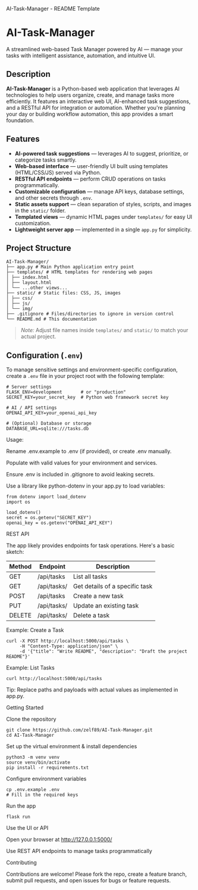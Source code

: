 AI-Task-Manager - README Template
# AI-Task-Manager

A streamlined web-based Task Manager powered by AI — manage your tasks with intelligent assistance, automation, and intuitive UI.

##  Description

**AI-Task-Manager** is a Python-based web application that leverages AI technologies to help users organize, create, and manage tasks more efficiently. It features an interactive web UI, AI-enhanced task suggestions, and a RESTful API for integration or automation. Whether you're planning your day or building workflow automation, this app provides a smart foundation.

##  Features

- **AI-powered task suggestions** — leverages AI to suggest, prioritize, or categorize tasks smartly.
- **Web-based interface** — user-friendly UI built using templates (HTML/CSS/JS) served via Python.
- **RESTful API endpoints** — perform CRUD operations on tasks programmatically.
- **Customizable configuration** — manage API keys, database settings, and other secrets through `.env`.
- **Static assets support** — clean separation of styles, scripts, and images in the `static/` folder.
- **Templated views** — dynamic HTML pages under `templates/` for easy UI customization.
- **Lightweight server app** — implemented in a single `app.py` for simplicity.

##  Project Structure


```
AI-Task-Manager/
├── app.py # Main Python application entry point
├── templates/ # HTML templates for rendering web pages
│ ├── index.html
│ ├── layout.html
│ └── ...other views...
├── static/ # Static files: CSS, JS, images
│ ├── css/
│ ├── js/
│ └── img/
├── .gitignore # Files/directories to ignore in version control
└── README.md # This documentation
```

> *Note:* Adjust file names inside `templates/` and `static/` to match your actual project.

##  Configuration (`.env`)

To manage sensitive settings and environment-specific configuration, create a `.env` file in your project root with the following template:

```
# Server settings
FLASK_ENV=development       # or "production"
SECRET_KEY=your_secret_key  # Python web framework secret key

# AI / API settings
OPENAI_API_KEY=your_openai_api_key

# (Optional) Database or storage
DATABASE_URL=sqlite:///tasks.db
```

Usage:

Rename .env.example to .env (if provided), or create .env manually.

Populate with valid values for your environment and services.

Ensure .env is included in .gitignore to avoid leaking secrets.

Use a library like python-dotenv in your app.py to load variables:
```
from dotenv import load_dotenv
import os

load_dotenv()
secret = os.getenv("SECRET_KEY")
openai_key = os.getenv("OPENAI_API_KEY")
```

REST API

The app likely provides endpoints for task operations. Here's a basic sketch:

| Method | Endpoint        | Description                     |
|--------|-----------------|---------------------------------|
| GET    | /api/tasks      | List all tasks                  |
| GET    | /api/tasks/<id> | Get details of a specific task  |
| POST   | /api/tasks      | Create a new task               |
| PUT    | /api/tasks/<id> | Update an existing task         |
| DELETE | /api/tasks/<id> | Delete a task                   |

Example: Create a Task
```
curl -X POST http://localhost:5000/api/tasks \
     -H "Content-Type: application/json" \
     -d '{"title": "Write README", "description": "Draft the project README"}'
```
Example: List Tasks
```
curl http://localhost:5000/api/tasks
```
Tip: Replace paths and payloads with actual values as implemented in app.py.

Getting Started

Clone the repository
```
git clone https://github.com/zelf89/AI-Task-Manager.git
cd AI-Task-Manager
```

Set up the virtual environment & install dependencies
```
python3 -m venv venv
source venv/bin/activate
pip install -r requirements.txt
```

Configure environment variables
```
cp .env.example .env
# Fill in the required keys
```

Run the app
```
flask run
```

Use the UI or API

Open your browser at http://127.0.0.1:5000/

Use REST API endpoints to manage tasks programmatically

Contributing

Contributions are welcome! Please fork the repo, create a feature branch, submit pull requests, and open issues for bugs or feature requests.



